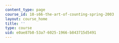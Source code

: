 ```yaml
---
content_type: page
course_id: 18-s66-the-art-of-counting-spring-2003
layout: course_home
title: ''
type: course
uid: e0ae87b8-53a7-6025-1966-b843715d5491
---
```

